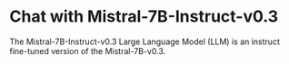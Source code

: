 # Chat with Mistral-7B-Instruct-v0.3
The Mistral-7B-Instruct-v0.3 Large Language Model (LLM) is an instruct fine-tuned version of the Mistral-7B-v0.3.
